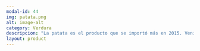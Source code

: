 ```yaml
---
modal-id: 44
img: patata.png
alt: image-alt
category: Verdura
descripcion: "La patata es el producto que se importó más en 2015. Venía mayormente de China."
layout: product
---
```

